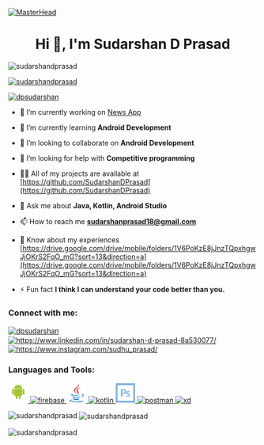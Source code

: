 
[![MasterHead](https://www.kritikalvision.ai/wp-content/uploads/2019/10/android-app-development-banner-.jpg)](https://github.com/chekeAditya?tab=repositories)


<h1 align="center">Hi 👋, I'm Sudarshan D Prasad</h1>


<p align="left"> <img src="https://komarev.com/ghpvc/?username=sudarshandprasad&label=Profile%20views&color=0e75b6&style=flat" alt="sudarshandprasad" /> </p>

<p align="left"> <a href="https://github.com/ryo-ma/github-profile-trophy"><img src="https://github-profile-trophy.vercel.app/?username=sudarshandprasad" alt="sudarshandprasad" /></a> </p>

<p align="left"> <a href="https://twitter.com/dpsudarshan" target="blank"><img src="https://img.shields.io/twitter/follow/dpsudarshan?logo=twitter&style=for-the-badge" alt="dpsudarshan" /></a> </p>

- 🔭 I’m currently working on [News App ](https://github.com/SudarshanDPrasad/Unit-3/tree/main/CodingTask/IndiaNews)

- 🌱 I’m currently learning **Android Development**

- 👯 I’m looking to collaborate on **Android Development**

- 🤝 I’m looking for help with **Competitive programming**

- 👨‍💻 All of my projects are available at [https://github.com/SudarshanDPrasad](https://github.com/SudarshanDPrasad)

- 💬 Ask me about **Java, Kotlin, Android Studio**

- 📫 How to reach me **sudarshanprasad18@gmail.com**

- 📄 Know about my experiences [https://drive.google.com/drive/mobile/folders/1V6PoKzE8jJnzTQpxhgwJjOKrS2FqO_mG?sort=13&direction=a](https://drive.google.com/drive/mobile/folders/1V6PoKzE8jJnzTQpxhgwJjOKrS2FqO_mG?sort=13&direction=a)
- ⚡ Fun fact **I think I can understand your code better than you.**

<h3 align="left">Connect with me:</h3>
<p align="left">
<a href="https://twitter.com/dpsudarshan" target="blank"><img align="center" src="https://raw.githubusercontent.com/rahuldkjain/github-profile-readme-generator/master/src/images/icons/Social/twitter.svg" alt="dpsudarshan" height="30" width="40" /></a>
<a href="https://linkedin.com/in/https://www.linkedin.com/in/sudarshan-d-prasad-8a530077/" target="blank"><img align="center" src="https://raw.githubusercontent.com/rahuldkjain/github-profile-readme-generator/master/src/images/icons/Social/linked-in-alt.svg" alt="https://www.linkedin.com/in/sudarshan-d-prasad-8a530077/" height="30" width="40" /></a>
<a href="https://instagram.com/https://www.instagram.com/sudhu_prasad/" target="blank"><img align="center" src="https://raw.githubusercontent.com/rahuldkjain/github-profile-readme-generator/master/src/images/icons/Social/instagram.svg" alt="https://www.instagram.com/sudhu_prasad/" height="30" width="40" /></a>
</p>

<h3 align="left">Languages and Tools:</h3>
<p align="left"> <a href="https://developer.android.com" target="_blank"> <img src="https://raw.githubusercontent.com/devicons/devicon/master/icons/android/android-original-wordmark.svg" alt="android" width="40" height="40"/> </a> <a href="https://firebase.google.com/" target="_blank"> <img src="https://www.vectorlogo.zone/logos/firebase/firebase-icon.svg" alt="firebase" width="40" height="40"/> </a> <a href="https://www.java.com" target="_blank"> <img src="https://raw.githubusercontent.com/devicons/devicon/master/icons/java/java-original.svg" alt="java" width="40" height="40"/> </a> <a href="https://kotlinlang.org" target="_blank"> <img src="https://www.vectorlogo.zone/logos/kotlinlang/kotlinlang-icon.svg" alt="kotlin" width="40" height="40"/> </a> <a href="https://www.photoshop.com/en" target="_blank"> <img src="https://raw.githubusercontent.com/devicons/devicon/master/icons/photoshop/photoshop-line.svg" alt="photoshop" width="40" height="40"/> </a> <a href="https://postman.com" target="_blank"> <img src="https://www.vectorlogo.zone/logos/getpostman/getpostman-icon.svg" alt="postman" width="40" height="40"/> </a> <a href="https://www.adobe.com/products/xd.html" target="_blank"> <img src="https://cdn.worldvectorlogo.com/logos/adobe-xd.svg" alt="xd" width="40" height="40"/> </a> </p>

<p><img align="left" src="https://github-readme-stats.vercel.app/api/top-langs?username=sudarshandprasad&show_icons=true&locale=en&layout=compact" alt="sudarshandprasad" /></p>

<p>&nbsp;<img align="center" src="https://github-readme-stats.vercel.app/api?username=sudarshandprasad&show_icons=true&locale=en" alt="sudarshandprasad" /></p>

<p><img align="center" src="https://github-readme-streak-stats.herokuapp.com/?user=sudarshandprasad&" alt="sudarshandprasad" /></p>

